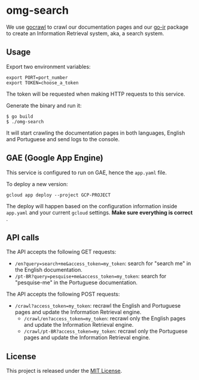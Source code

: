 # omg-search

We use [gocrawl] to crawl our documentation pages and our [go-ir] package to create an Information Retrieval system, aka, a search system.

## Usage

Export two environment variables:

```
export PORT=port_number
export TOKEN=choose_a_token
```

The token will be requested when making HTTP requests to this service.

Generate the binary and run it:

```
$ go build
$ ./omg-search
```

It will start crawling the documentation pages in both languages, English and Portuguese and send logs to the console.

## GAE (Google App Engine)

This service is configured to run on GAE, hence the `app.yaml` file.

To deploy a new version:

```
gcloud app deploy --project GCP-PROJECT
```

The deploy will happen based on the configuration information inside `app.yaml` and your current `gcloud` settings. **Make sure everything is correct** .

## API calls
The API accepts the following GET requests:

  * `/en?query=search+me&access_token=my_token`: search for "search me" in the English documentation.
  * `/pt-BR?query=pesquise+me&access_token=my_token`: search for "pesquise-me" in the Portuguese documentation.

The API accepts the following POST requests:

  * `/crawl?access_token=my_token`: recrawl the English and Portuguese pages and update the Information Retrieval engine.
    * `/crawl/en?access_token=my_token`: recrawl only the English pages and update the Information Retrieval engine.
    * `/crawl/pt-BR?access_token=my_token`: recrawl only the Portuguese pages and update the Information Retrieval engine.

[go-ir]:https://github.com/cloudwalkio/go-ir
[gocrawl]:https://github.com/PuerkitoBio/gocrawl

## License

This project is released under the [MIT License](https://opensource.org/licenses/MIT).
